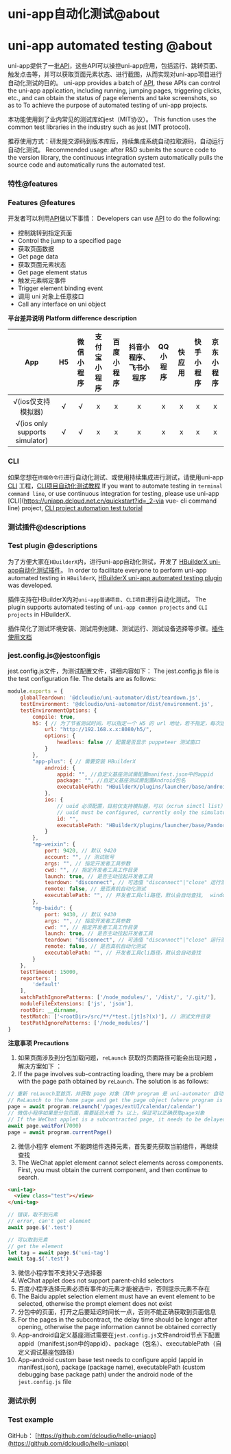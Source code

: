 
# uni-app自动化测试@about
# uni-app automated testing @about

uni-app提供了一批[API](/collocation/auto/api)，这些API可以操控uni-app应用，包括运行、跳转页面、触发点击等，并可以获取页面元素状态、进行截图，从而实现对uni-app项目进行自动化测试的目的。
uni-app provides a batch of [API](/collocation/auto/api), these APIs can control the uni-app application, including running, jumping pages, triggering clicks, etc., and can obtain the status of page elements and take screenshots, so as to To achieve the purpose of automated testing of uni-app projects.

本功能使用到了业内常见的测试库如jest（MIT协议）。
This function uses the common test libraries in the industry such as jest (MIT protocol).

推荐使用方式：研发提交源码到版本库后，持续集成系统自动拉取源码，自动运行自动化测试。
Recommended usage: after R&D submits the source code to the version library, the continuous integration system automatically pulls the source code and automatically runs the automated test.

### 特性@features
### Features @features
开发者可以利用[API](/collocation/auto/api)做以下事情：
Developers can use [API](/collocation/auto/api) to do the following:

* 控制跳转到指定页面
* Control the jump to a specified page
* 获取页面数据
* Get page data
* 获取页面元素状态
* Get page element status
* 触发元素绑定事件
* Trigger element binding event
* 调用 uni 对象上任意接口
* Call any interface on uni object

**平台差异说明**
**Platform difference description**

|App|H5|微信小程序|支付宝小程序|百度小程序|抖音小程序、飞书小程序|QQ小程序|快应用|快手小程序|京东小程序|
|:-:|:-:|:-:|:-:|:-:|:-:|:-:|:-:|:-:|:-:|
|√(ios仅支持模拟器)|√|√|x|x|x|x|x|x|x|
|√(ios only supports simulator)|√|√|x|x|x|x|x|x|x|

### CLI

如果您想在`终端命令行`进行自动化测试、或使用持续集成进行测试，请使用uni-app [CLI](https://uniapp.dcloud.net.cn/quickstart?id=_2-通过vue-cli命令行) 工程，[CLI项目自动化测试教程](/collocation/auto/uniapp-cli-project)
If you want to automate testing in `terminal command line`, or use continuous integration for testing, please use uni-app [CLI](https://uniapp.dcloud.net.cn/quickstart?id=_2-via vue- cli command line) project, [CLI project automation test tutorial](/collocation/auto/uniapp-cli-project)

### 测试插件@descriptions
### Test plugin @descriptions

为了方便大家在`HBuilderX`内，进行uni-app自动化测试，开发了 [HBuilderX uni-app自动化测试插件](https://ext.dcloud.net.cn/plugin?id=5708)。
In order to facilitate everyone to perform uni-app automated testing in `HBuilderX`, [HBuilderX uni-app automated testing plugin](https://ext.dcloud.net.cn/plugin?id=5708) was developed.

插件支持在HBuilderX内对`uni-app普通项目`、`CLI项目`进行自动化测试。
The plugin supports automated testing of `uni-app common projects` and `CLI projects` in HBuilderX.

插件简化了测试环境安装、测试用例创建、测试运行、测试设备选择等步骤。[插件使用文档](./hbuilderx-extension/index)


### jest.config.js@jestconfigjs

jest.config.js文件，为测试配置文件，详细内容如下：
The jest.config.js file is the test configuration file. The details are as follows:

```js
module.exports = {
	globalTeardown: '@dcloudio/uni-automator/dist/teardown.js',
	testEnvironment: '@dcloudio/uni-automator/dist/environment.js',
	testEnvironmentOptions: {
		compile: true,
		h5: { // 为了节省测试时间，可以指定一个 H5 的 url 地址，若不指定，每次运行测试，会先 npm run dev:h5
			url: "http://192.168.x.x:8080/h5/",
			options: {
				headless: false // 配置是否显示 puppeteer 测试窗口
			}
		},
		"app-plus": { // 需要安装 HBuilderX
			android: {
				appid: "", //自定义基座测试需配置manifest.json中的appid
				package: "", //自定义基座测试需配置Android包名
				executablePath: "HBuilderX/plugins/launcher/base/android_base.apk" // apk 目录或自定义调试基座包路径
			},
			ios: {
				// uuid 必须配置，目前仅支持模拟器，可以（xcrun simctl list）查看要使用的模拟器 uuid
				// uuid must be configured, currently only the simulator is supported, you can (xcrun simctl list) view the simulator uuid to be used
				id: "",
				executablePath: "HBuilderX/plugins/launcher/base/Pandora_simulator.app" // ipa 目录
			}
		},
		"mp-weixin": {
			port: 9420, // 默认 9420
			account: "", // 测试账号
			args: "", // 指定开发者工具参数
			cwd: "", // 指定开发者工具工作目录
			launch: true, // 是否主动拉起开发者工具
			teardown: "disconnect", // 可选值 "disconnect"|"close" 运行测试结束后，断开开发者工具或关闭开发者工具
			remote: false, // 是否真机自动化测试
			executablePath: "", // 开发者工具cli路径，默认会自动查找,  windows: C:/Program Files (x86)/Tencent/微信web开发者工具/cli.bat", mac: /Applications/wechatwebdevtools.app/Contents/MacOS/cli
		},
		"mp-baidu": {
			port: 9430, // 默认 9430
			args: "", // 指定开发者工具参数
			cwd: "", // 指定开发者工具工作目录
			launch: true, // 是否主动拉起开发者工具
			teardown: "disconnect", // 可选值 "disconnect"|"close" 运行测试结束后，断开开发者工具或关闭开发者工具
			remote: false, // 是否真机自动化测试
			executablePath: "", // 开发者工具cli路径，默认会自动查找
		}
	},
	testTimeout: 15000,
	reporters: [
		'default'
	],
	watchPathIgnorePatterns: ['/node_modules/', '/dist/', '/.git/'],
	moduleFileExtensions: ['js', 'json'],
	rootDir: __dirname,
	testMatch: ['<rootDir>/src/**/*test.[jt]s?(x)'], // 测试文件目录
	testPathIgnorePatterns: ['/node_modules/']
}

```



**注意事项**
**Precautions**

1. 如果页面涉及到分包加载问题，`reLaunch` 获取的页面路径可能会出现问题 ，解决方案如下 ：
1. If the page involves sub-contracting loading, there may be a problem with the page path obtained by `reLaunch`. The solution is as follows:
```javascript
// 重新 reLaunch至首页，并获取 page 对象（其中 program 是 uni-automator 自动注入的全局对象）
// ReLaunch to the home page and get the page object (where program is the global object automatically injected by uni-automator)
page = await program.reLaunch('/pages/extUI/calendar/calendar')
// 微信小程序如果是分包页面，需要延迟大概 7s 以上，保证可以正确获取page对象
// If the WeChat applet is a subcontracted page, it needs to be delayed for more than 7s to ensure that the page object can be obtained correctly
await page.waitFor(7000)
page = await program.currentPage()
```

2. 微信小程序 element 不能跨组件选择元素，首先要先获取当前组件，再继续查找
2. The WeChat applet element cannot select elements across components. First, you must obtain the current component, and then continue to search.

```html
<uni-tag>
  <view class="test"></view>
</uni-tag>
```

```javascript
// 错误，取不到元素
// error, can't get element
await page.$('.test')

// 可以取到元素
// get the element
let tag = await page.$('uni-tag')
await tag.$('.test')
```

3. 微信小程序暂不支持父子选择器
3. WeChat applet does not support parent-child selectors
4. 百度小程序选择元素必须有事件的元素才能被选中，否则提示元素不存在
4. The Baidu applet selection element must have an event element to be selected, otherwise the prompt element does not exist
5. 分包中的页面，打开之后要延迟时间长一点，否则不能正确获取到页面信息
5. For the pages in the subcontract, the delay time should be longer after opening, otherwise the page information cannot be obtained correctly
6. App-android自定义基座测试需要在`jest.config.js`文件android节点下配置appid（manifest.json中的appid）、package（包名）、executablePath（自定义调试基座包路径）
6. App-android custom base test needs to configure appid (appid in manifest.json), package (package name), executablePath (custom debugging base package path) under the android node of the `jest.config.js` file

### 测试示例
### Test example

GitHub： [https://github.com/dcloudio/hello-uniapp](https://github.com/dcloudio/hello-uniapp)